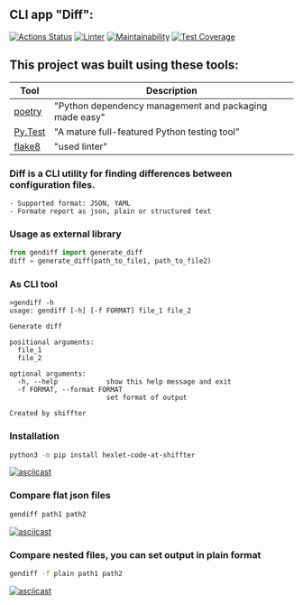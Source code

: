 ## CLI app "Diff":


[![Actions Status](https://github.com/shiffter/python-project-lvl2/workflows/hexlet-check/badge.svg)](https://github.com/shiffter/python-project-lvl2/actions)
[![Linter](https://github.com/shiffter/python-project-lvl2/actions/workflows/linter_test.yml/badge.svg?event=push)](https://github.com/shiffter/python-project-lvl2/actions/workflows/linter_test.yml)
[![Maintainability](https://api.codeclimate.com/v1/badges/e7cfe31a172845184a57/maintainability)](https://codeclimate.com/github/shiffter/python-project-lvl2/maintainability)
[![Test Coverage](https://api.codeclimate.com/v1/badges/e7cfe31a172845184a57/test_coverage)](https://codeclimate.com/github/shiffter/python-project-lvl2/test_coverage)


## This project was built using these tools:


| Tool                                        | Description                                            |
|---------------------------------------------|--------------------------------------------------------|
| [poetry](https://poetry.eustace.io/)        | "Python dependency management and packaging made easy" |
| [Py.Test](https://pytest.org)               | "A mature full-featured Python testing tool"           |
| [flake8](https://github.com/PyCQA/flake8) | "used linter"                                          |


### Diff is a CLI utility for finding differences between configuration files.
    - Supported format: JSON, YAML
    - Formate report as json, plain or structured text


### Usage as external library
```python
from gendiff import generate_diff
diff = generate_diff(path_to_file1, path_to_file2)
```


### As CLI tool
```
>gendiff -h
usage: gendiff [-h] [-f FORMAT] file_1 file_2

Generate diff

positional arguments:
  file_1
  file_2

optional arguments:
  -h, --help            show this help message and exit
  -f FORMAT, --format FORMAT
                        set format of output

Created by shiffter
```


### Installation
```bash
python3 -m pip install hexlet-code-at-shiffter
```
[![asciicast](https://asciinema.org/a/477793.svg)](https://asciinema.org/a/477793)


### Compare flat json files
```bash
gendiff path1 path2
```
[![asciicast](https://asciinema.org/a/477795.svg)](https://asciinema.org/a/477795)


### Compare nested files, you can set output in plain format
```bash
gendiff -f plain path1 path2
```
[![asciicast](https://asciinema.org/a/477800.svg)](https://asciinema.org/a/477800)